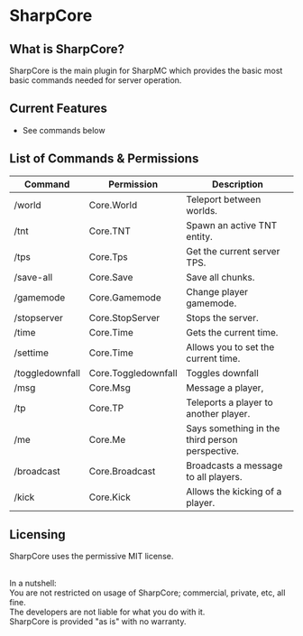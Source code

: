 # SharpCore

What is SharpCore?
----------------
SharpCore is the main plugin for SharpMC which provides the basic most basic commands needed for server operation.

Current Features
-----------------
  - See commands below

List of Commands & Permissions
------------------------------

| Command               | Permission                      | Description                                     |
|-----------------------|---------------------------------|-------------------------------------------------|
| /world                | Core.World                      | Teleport between worlds.                        |
| /tnt                  | Core.TNT                        | Spawn an active TNT entity.                     |
| /tps                  | Core.Tps                        | Get the current server TPS.                     |
| /save-all             | Core.Save                       | Save all chunks.                                |
| /gamemode             | Core.Gamemode                   | Change player gamemode.                         |
| /stopserver           | Core.StopServer                 | Stops the server.                               |
| /time                 | Core.Time                       | Gets the current time.                          |
| /settime              | Core.Time                       | Allows you to set the current time.             |
| /toggledownfall       | Core.Toggledownfall             | Toggles downfall                                |
| /msg                  | Core.Msg                        | Message a player,                               |
| /tp                   | Core.TP                         | Teleports a player to another player.           |
| /me                   | Core.Me                         | Says something in the third person perspective. |
| /broadcast            | Core.Broadcast                  | Broadcasts a message to all players.            |
| /kick                 | Core.Kick                       | Allows the kicking of a player.                 |

Licensing
----------
SharpCore uses the permissive MIT license.<br><br>

In a nutshell:<br>
You are not restricted on usage of SharpCore; commercial, private, etc, all fine.<br>
The developers are not liable for what you do with it.<br>
SharpCore is provided "as is" with no warranty.<br>
